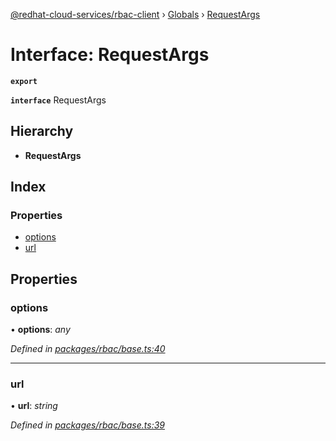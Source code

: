 [@redhat-cloud-services/rbac-client](../README.md) › [Globals](../globals.md) › [RequestArgs](requestargs.md)

# Interface: RequestArgs

**`export`** 

**`interface`** RequestArgs

## Hierarchy

* **RequestArgs**

## Index

### Properties

* [options](requestargs.md#options)
* [url](requestargs.md#url)

## Properties

###  options

• **options**: *any*

*Defined in [packages/rbac/base.ts:40](https://github.com/leSamo/javascript-clients/blob/master/packages/rbac/base.ts#L40)*

___

###  url

• **url**: *string*

*Defined in [packages/rbac/base.ts:39](https://github.com/leSamo/javascript-clients/blob/master/packages/rbac/base.ts#L39)*
